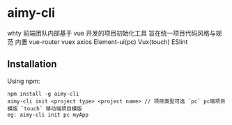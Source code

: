 # aimy-cli

whty 前端团队内部基于 vue 开发的项目初始化工具
旨在统一项目代码风格与规范
内置 vue-router vuex axios Element-ui(pc) Vux(touch) ESlint

## Installation

Using npm:

```shell
npm install -g aimy-cli
aimy-cli init <project type> <project name> // 项目类型可选 `pc` pc端项目模版 `touch` 移动端项目模版
eg: aimy-cli init pc myApp
```
